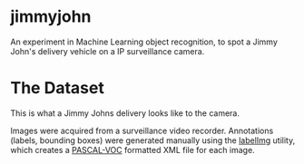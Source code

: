 # jimmyjohn
An experiment in Machine Learning object recognition, to spot a Jimmy John's delivery vehicle on a IP surveillance camera.

# The Dataset
This is what a Jimmy Johns delivery looks like to the camera.

Images were acquired from a surveillance video recorder.  Annotations (labels, bounding boxes) were generated manually using the [labelImg](https://github.com/tzutalin/labelImg) utility, which creates a [PASCAL-VOC](http://host.robots.ox.ac.uk/pascal/VOC/) formatted XML file for each image.
